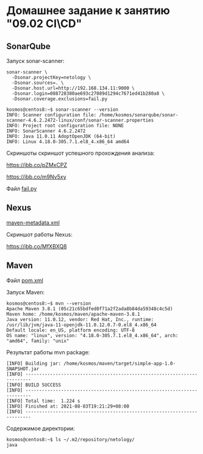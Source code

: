 # Домашнее задание к занятию "09.02 CI\CD"

## SonarQube

Запуск sonar-scanner:

```
sonar-scanner \
  -Dsonar.projectKey=netology \
  -Dsonar.sources=. \
  -Dsonar.host.url=http://192.168.134.11:9000 \
  -Dsonar.login=088728380ae693c27089d1294c7671ed41b280a8 \
  -Dsonar.coverage.exclusions=fail.py
```

```
kosmos@centos8:~$ sonar-scanner --version
INFO: Scanner configuration file: /home/kosmos/sonarqube/sonar-scanner-4.6.2.2472-linux/conf/sonar-scanner.properties
INFO: Project root configuration file: NONE
INFO: SonarScanner 4.6.2.2472
INFO: Java 11.0.11 AdoptOpenJDK (64-bit)
INFO: Linux 4.18.0-305.7.1.el8_4.x86_64 amd64
```

Скриншоты скриншот успешного прохождения анализа:

https://ibb.co/pZMxCPZ

https://ibb.co/m9Nv5xy

Файл [fail.py](https://github.com/kosmos38/mnt-netology/blob/master/09-ci-02-cicd/fail.py)

## Nexus

[maven-metadata.xml](https://github.com/kosmos38/mnt-netology/blob/master/09-ci-02-cicd/maven-metadata.xml)

Скриншот работы Nexus:

https://ibb.co/MfXBXQ8

## Maven

Файл [pom.xml](https://github.com/kosmos38/mnt-netology/blob/master/09-ci-02-cicd/pom.xml)

Запуск Maven:

```
kosmos@centos8:~$ mvn --version
Apache Maven 3.8.1 (05c21c65bdfed0f71a2f2ada8b84da59348c4c5d)
Maven home: /home/kosmos/maven/apache-maven-3.8.1
Java version: 11.0.12, vendor: Red Hat, Inc., runtime: /usr/lib/jvm/java-11-openjdk-11.0.12.0.7-0.el8_4.x86_64
Default locale: en_US, platform encoding: UTF-8
OS name: "linux", version: "4.18.0-305.7.1.el8_4.x86_64", arch: "amd64", family: "unix"
```

Результат работы mvn package:

```
[INFO] Building jar: /home/kosmos/maven/target/simple-app-1.0-SNAPSHOT.jar
[INFO] ------------------------------------------------------------------------
[INFO] BUILD SUCCESS
[INFO] ------------------------------------------------------------------------
[INFO] Total time:  1.224 s
[INFO] Finished at: 2021-08-03T19:21:29+08:00
[INFO] ------------------------------------------------------------------------
```

Содержимое директории:

```
kosmos@centos8:~$ ls ~/.m2/repository/netology/
java
```
